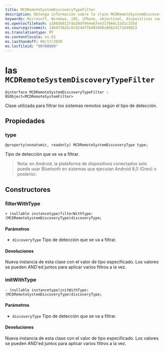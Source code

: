```yaml
---
title: MCDRemoteSystemDiscoveryTypeFilter
description: Obtenga información sobre la clase MCDRemoteSystemDiscoveryTypeFilter. Esta clase se usa para filtrar los sistemas remotos según el tipo de detección.
keywords: Microsoft, Windows, iOS, iPhone, objectiveC, dispositivos conectados, proyecto Roma
ms.openlocfilehash: a38036811fda38df944e67e431f864c33d1c335d
ms.sourcegitcommit: 14b4f362bc0c924dff6493490c80624273d49d23
ms.translationtype: MT
ms.contentlocale: es-ES
ms.lasthandoff: 09/17/2020
ms.locfileid: "90760699"
---
```

# <a name="class-mcdremotesystemdiscoverytypefilter"></a>las `MCDRemoteSystemDiscoveryTypeFilter` 

```
@interface MCDRemoteSystemDiscoveryTypeFilter : NSObject<MCDRemoteSystemFilter>
```  

Clase utilizada para filtrar los sistemas remotos según el tipo de detección.

## <a name="properties"></a>Propiedades

### <a name="type"></a>type
`@property(nonatomic, readonly) MCDRemoteSystemDiscoveryType type;`

Tipo de detección que se va a filtrar.

> Nota: en Android, la plataforma de dispositivos conectados solo puede usar Bluetooth en sistemas que ejecutan Android 8,0 (Oreo) o posterior.

## <a name="constructors"></a>Constructores

### <a name="filterwithtype"></a>filterWithType
`+ (nullable instancetype)filterWithType:(MCDRemoteSystemDiscoveryType)discoveryType;`

#### <a name="parameters"></a>Parámetros 
* `discoveryType` Tipo de detección que se va a filtrar.

#### <a name="returns"></a>Devoluciones
Nueva instancia de esta clase con el valor de tipo especificado. Los valores se pueden AND'ed juntos para aplicar varios filtros a la vez.

### <a name="initwithtype"></a>initWithType
`- (nullable instancetype)initWithType:(MCDRemoteSystemDiscoveryType)discoveryType;`

#### <a name="parameters"></a>Parámetros 
* `discoveryType` Tipo de detección que se va a filtrar.

#### <a name="returns"></a>Devoluciones
Nueva instancia de esta clase con el valor de tipo especificado. Los valores se pueden AND'ed juntos para aplicar varios filtros a la vez.